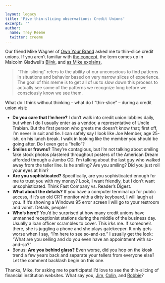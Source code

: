 ```yaml
---

layout: legacy
title: 'Five thin-slicing observations: Credit Unions'
excerpt: ''
author:
  name: Trey Reeme
  twitter: creeme
---
```


<p>Our friend Mike Wagner of <a href="http://www.ownyourbrand.com">Own Your Brand</a> asked me to thin-slice credit unions.  If you aren&#8217;t familiar with <a href="http://www.viralculture.com/pubs/speedthinking.htm">the concept</a>, the term comes up in Malcolm Gladwell&#8217;s <a href="http://www.amazon.com/Blink-Power-Thinking-Without/dp/0316172324/sr=8-1/qid=1168383468/ref=pd_bbs_1/105-6878045-0283648?ie=UTF8&#38;s=books">Blink</a>, and <a href="http://www.ownyourbrand.com/2007/01/03/%e2%80%9cthin-slice%e2%80%9d-your-brand/">as Mike explains</a>,</p>


<blockquote>
	<p>&#8220;Thin-slicing&#8221; refers to the ability of our unconscious to find patterns in situations and behavior based on very narrow slices of experience. The goal of this meme is to get all of us to slow down this process to actually see some of the patterns we recognize long before we consciously know we see them.</p>
</blockquote>


<p>What do I think without thinking &#8211; what do I &#8220;thin-slice&#8221; &#8211; during a credit union visit:</p>


<ul>
<li><strong>Do you care that I&#8217;m here?</strong>  I don&#8217;t walk into credit union lobbies daily, but when I do I usually enter as a vendor, a representative of Uncle Trabian.  But the first person who greets me doesn&#8217;t know that; first off, I&#8217;m never in suit and tie.  I can safely say I look like Joe Member, age 25-ish, on his lunch break.  I walk in looking like the member you should be going after.  Do I even get a &#8220;hello&#8221;?</li>
	<li><strong>Smiles or frowns?</strong>  They&#8217;re contagious, but I&#8217;m not talking about smiling fake stock photos plastered throughout posters of the American Dream afforded through a Jumbo CD.  I&#8217;m talking about the last guy who walked away from the teller line.  Is he smiling?  Are you smiling?  Did you just roll your eyes at him?</li>
	<li><strong>Are you sophisticated?</strong>  Specifically, are you sophisticated enough for me to trust you with my money?  Look, I want friendly, but I don&#8217;t want unsophisticated.  Think Fast Company vs. Reader&#8217;s Digest.</li>
	<li><strong>What about the details?</strong>  If you have a computer terminal up for public access, if it&#8217;s an old <span class="caps">CRT</span> monitor with a dirty keyboard, I will laugh at you.  If it&#8217;s showing a Windows 95 error screen I will go to your restroom and vomit.  Details, people!</li>
	<li><strong>Who&#8217;s here?</strong>  You&#8217;d be surprised at how many credit unions have unmanned receptionist stations during the middle of the business day.  Usually a loan officer scrambles to cover.  This irks me.  If someone&#8217;s there, she is juggling a phone and she plays gatekeeper.  It only gets worse when I say, &#8220;I&#8217;m here to see so-and-so.&#8221; I usually get the look: &#8220;What are you selling and do you even have an appointment with so-and-so?&#8221; </li>
	<li>Bonus: <strong>Are you behind glass?</strong>  Even worse, did you hop on the kiosk trend a few years back and separate your tellers from everyone else?  Let the comment backlash begin on this one.</li>
</ul>


<p>Thanks, Mike, for asking me to participate!  I&#8217;d love to see the thin-slicing of financial institution websites.  What say you, <a href="http://obr.typepad.com">Jim,</a> <a href="http://bankwatch.wordpress.com">Colin,</a> and <a href="http://cuemployee.blogspot.com">Robbie</a>?</p>